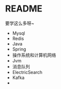 # README 

要学这么多呀~

* Mysql
* Redis
* Java
* Spring
* 操作系统和计算机网络
* Jvm
* 消息队列
* ElectricSearch
* Kafka
* 

